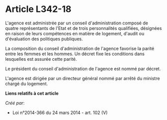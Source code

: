 # Article L342-18

L'agence est administrée par un conseil d'administration composé de quatre représentants de l'Etat et de trois personnalités
qualifiées, désignées en raison de leurs compétences en matière de logement, d'audit ou d'évaluation des politiques
publiques. 

La composition du conseil d'administration de l'agence favorise la parité entre les femmes et les hommes. Un décret fixe les
conditions dans lesquelles est assurée cette parité. 

Le président du conseil d'administration de l'agence est nommé par décret. 

L'agence est dirigée par un directeur général nommé par arrêté du ministre chargé du logement.

**Liens relatifs à cet article**

_Créé par_:

  - Loi n°2014-366 du 24 mars 2014 - art. 102 (V)
